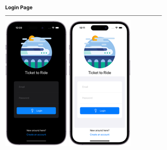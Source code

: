 <div style="text-alignment:center">
  <h3>Login Page</h3>
  <hr/>
  <img src="https://github.com/Parsakarami/TTR-Multiplayer/blob/main/ScreenShots/LoginDark.png" width="200" />
  <img src="https://github.com/Parsakarami/TTR-Multiplayer/blob/main/ScreenShots/LoginLight.png" width="200" />
</div>


